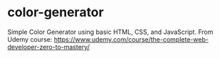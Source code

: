 # color-generator
Simple Color Generator using basic HTML, CSS, and JavaScript. From Udemy course: https://www.udemy.com/course/the-complete-web-developer-zero-to-mastery/
